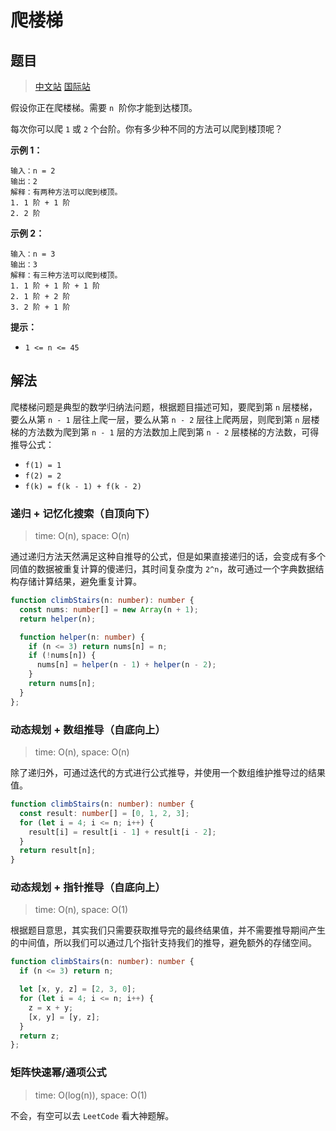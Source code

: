 # 爬楼梯

## 题目

> [中文站](https://leetcode-cn.com/problems/climbing-stairs/) [国际站](https://leetcode.com/problems/climbing-stairs/)

假设你正在爬楼梯。需要 `n`  阶你才能到达楼顶。

每次你可以爬 `1` 或 `2` 个台阶。你有多少种不同的方法可以爬到楼顶呢？

**示例 1：**

```
输入：n = 2
输出：2
解释：有两种方法可以爬到楼顶。
1. 1 阶 + 1 阶
2. 2 阶
```

**示例 2：**

```
输入：n = 3
输出：3
解释：有三种方法可以爬到楼顶。
1. 1 阶 + 1 阶 + 1 阶
2. 1 阶 + 2 阶
3. 2 阶 + 1 阶
```

**提示：**

- `1 <= n <= 45`

## 解法

爬楼梯问题是典型的数学归纳法问题，根据题目描述可知，要爬到第 `n` 层楼梯，要么从第 `n - 1` 层往上爬一层，要么从第 `n - 2` 层往上爬两层，则爬到第 `n` 层楼梯的方法数为爬到第 `n - 1` 层的方法数加上爬到第 `n - 2` 层楼梯的方法数，可得推导公式：

- `f(1) = 1`
- `f(2) = 2`
- `f(k) = f(k - 1) + f(k - 2)`

### 递归 + 记忆化搜索（自顶向下）

> time: O(n), space: O(n)

通过递归方法天然满足这种自推导的公式，但是如果直接递归的话，会变成有多个同值的数据被重复计算的傻递归，其时间复杂度为 `2^n`，故可通过一个字典数据结构存储计算结果，避免重复计算。

```typescript
function climbStairs(n: number): number {
  const nums: number[] = new Array(n + 1);
  return helper(n);

  function helper(n: number) {
    if (n <= 3) return nums[n] = n;
    if (!nums[n]) {
      nums[n] = helper(n - 1) + helper(n - 2);
    }
    return nums[n];
  }
};
```

### 动态规划 + 数组推导（自底向上）

> time: O(n), space: O(n)

除了递归外，可通过迭代的方式进行公式推导，并使用一个数组维护推导过的结果值。

```typescript
function climbStairs(n: number): number {
  const result: number[] = [0, 1, 2, 3];
  for (let i = 4; i <= n; i++) {
    result[i] = result[i - 1] + result[i - 2];
  }
  return result[n];
}
```

### 动态规划 + 指针推导（自底向上）

> time: O(n), space: O(1)

根据题目意思，其实我们只需要获取推导完的最终结果值，并不需要推导期间产生的中间值，所以我们可以通过几个指针支持我们的推导，避免额外的存储空间。

```typescript
function climbStairs(n: number): number {
  if (n <= 3) return n;

  let [x, y, z] = [2, 3, 0];
  for (let i = 4; i <= n; i++) {
    z = x + y;
    [x, y] = [y, z];
  }
  return z;
};
```

### 矩阵快速幂/通项公式

> time: O(log(n)), space: O(1)

不会，有空可以去 `LeetCode` 看大神题解。
